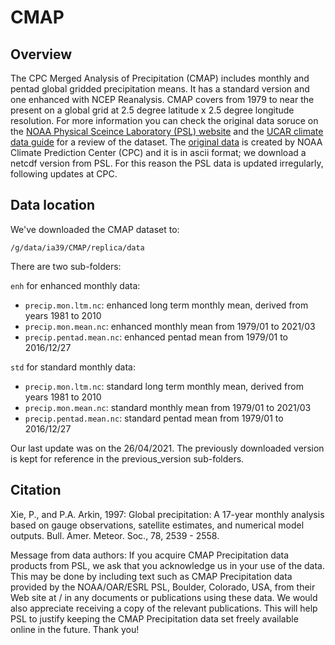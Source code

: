 # CMAP

## Overview

The CPC Merged Analysis of Precipitation (CMAP) includes monthly and pentad global gridded precipitation means.
It has a standard version and one enhanced with NCEP Reanalysis.
CMAP covers from 1979 to near the present on a global grid at 2.5 degree latitude x 2.5 degree longitude resolution.
For more information you can check the original data soruce on the
[NOAA Physical Sceince Laboratory (PSL) website](https://psl.noaa.gov/data/gridded/data.cmap.html)
and the [UCAR climate data guide](https://climatedataguide.ucar.edu/climate-data/cmap-cpc-merged-analysis-precipitation)
for a review of the dataset.
The [original data](https://www.cpc.ncep.noaa.gov/products/global_precip/html/wpage.cmap.html)
is created by NOAA Climate Prediction Center (CPC) and it is in ascii format; we download a netcdf version from PSL.
For this reason the PSL data is updated irregularly, following updates at CPC.

## Data location

We've downloaded the CMAP dataset to:
```
/g/data/ia39/CMAP/replica/data  
```

There are two sub-folders:

`enh` for enhanced monthly data:
- `precip.mon.ltm.nc`: enhanced long term monthly mean, derived from years 1981 to 2010
- `precip.mon.mean.nc`: enhanced monthly mean from 1979/01 to 2021/03
- `precip.pentad.mean.nc`: enhanced pentad mean from 1979/01 to 2016/12/27

`std` for standard monthly data:
- `precip.mon.ltm.nc`: standard long term monthly mean, derived from years 1981 to 2010
- `precip.mon.mean.nc`: standard monthly mean from 1979/01 to 2021/03
- `precip.pentad.mean.nc`: standard pentad mean from 1979/01 to 2016/12/27

Our last update was on the 26/04/2021. The previously downloaded version is kept for reference in the previous_version sub-folders.

## Citation

Xie, P., and P.A. Arkin, 1997:
Global precipitation: A 17-year monthly analysis based on gauge observations, satellite estimates, and numerical model outputs.
Bull. Amer. Meteor. Soc., 78, 2539 - 2558.

Message from data authors:
If you acquire CMAP Precipitation data products from PSL,
we ask that you acknowledge us in your use of the data.
This may be done by including text such as CMAP Precipitation data provided by the NOAA/OAR/ESRL PSL, Boulder, Colorado, USA,
from their Web site at / in any documents or publications using these data.
We would also appreciate receiving a copy of the relevant publications.
This will help PSL to justify keeping the CMAP Precipitation data set freely available online in the future.
Thank you!
